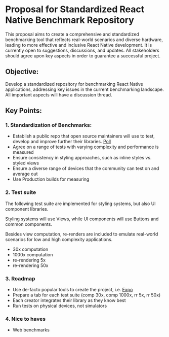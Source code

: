 # Proposal for Standardized React Native Benchmark Repository

This proposal aims to create a comprehensive and standardized benchmarking tool that reflects real-world scenarios and diverse hardware, leading to more effective and inclusive React Native development.
It is currently open to suggestions, discussions, and updates. All stakeholders should agree upon key aspects in order to guarantee a successful project.

## Objective:

Develop a standardized repository for benchmarking React Native applications, addressing key issues in the current benchmarking landscape.
All important aspects will have a discussion thread.

## Key Points:

### 1. Standardization of Benchmarks:

- Establish a public repo that open source maintainers will use to test, develop and improve further their libraries. [Poll](https://github.com/gabimoncha/react-native-benchmarks/discussions/2)
- Agree on a range of tests with varying complexity and performance is measured
- Ensure consistency in styling approaches, such as inline styles vs. styled views
- Ensure a diverse range of devices that the community can test on and average out
- Use Production builds for measuring

### 2. Test suite

The following test suite are implemented for styling systems, but also UI component libraries.

Styling systems will use Views, while UI components will use Buttons and common components.

Besides view computation, re-renders are included to emulate real-world scenarios for low and high complexity applications.

- 30x computation
- 1000x computation
- re-rendering 5x
- re-rendering 50x

### 3. Roadmap

- Use de-facto popular tools to create the project, i.e. [Expo](https://expo.dev/)
- Prepare a tab for each test suite (comp 30x, comp 1000x, rr 5x, rr 50x)
- Each creator integrates their library as they know best
- Run tests on physical devices, not simulators

### 4. Nice to haves

- Web benchmarks
